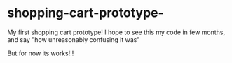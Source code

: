 # shopping-cart-prototype-

My first shopping cart prototype!
I hope to see this my code in few months, and say "how unreasonably confusing it was"


But for now its works!!!

